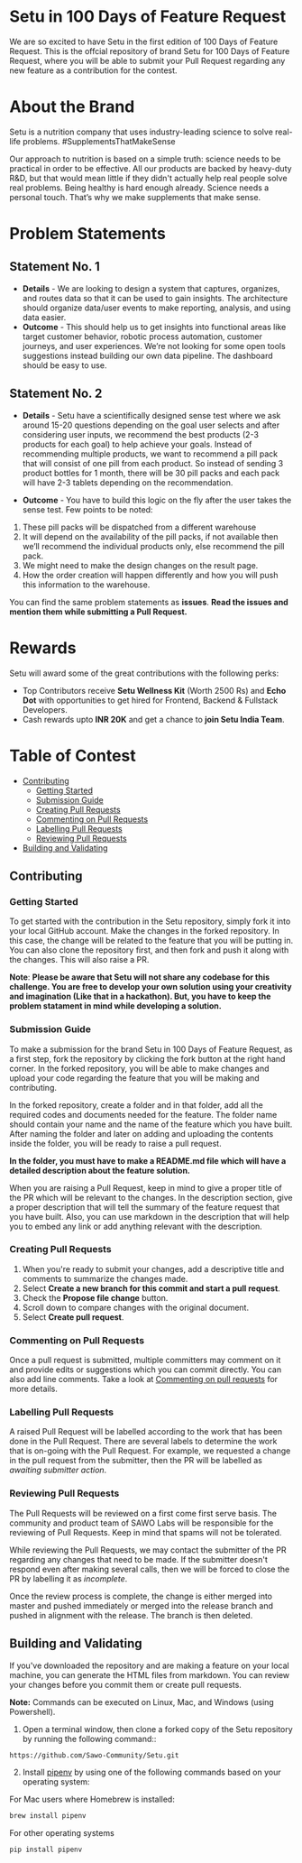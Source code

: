 # Setu in 100 Days of Feature Request

We are so excited to have Setu in the first edition of 100 Days of Feature Request. This is the offcial repository of brand Setu for 100 Days of Feature Request, where you will be able to submit your Pull Request regarding any new feature as a contribution for the contest.

# About the Brand

Setu is a nutrition company that uses industry-leading science to solve real-life problems. #SupplementsThatMakeSense 

Our approach to nutrition is based on a simple truth: science needs to be practical in order to be effective. All our products are backed by heavy-duty R&D, but that would mean little if they didn't actually help real people solve real problems. Being healthy is hard enough already. Science needs a personal touch. That’s why we make supplements that make sense.

# Problem Statements

## Statement No. 1

- **Details** - We are looking to design a system that captures, organizes, and routes data so that it can be used to gain insights. The architecture should organize data/user events to make reporting, analysis, and using data easier.
- **Outcome** - This should help us to get insights into functional areas like target customer behavior, robotic process automation, customer journeys, and user experiences. We’re not looking for some open tools suggestions instead building our own data pipeline. The dashboard should be easy to use.

## Statement No. 2

- **Details** - Setu have a scientifically designed sense test where we ask around 15-20 questions depending on the goal user selects and after considering user inputs, we recommend the best products (2-3 products for each goal) to help achieve your goals. Instead of recommending multiple products, we want to recommend a pill pack that will consist of one pill from each product. So instead of sending 3 product bottles for 1 month,  there will be 30 pill packs and each pack will have 2-3 tablets depending on the recommendation.

- **Outcome** - You have to build this logic on the fly after the user takes the sense test. Few points to be noted:

1. These pill packs will be dispatched from a different warehouse
2. It will depend on the availability of the pill packs, if not available then we’ll recommend the individual products only, else recommend the pill pack.
3. We might need to make the design changes on the result page.
4. How the order creation will happen differently and how you will push this information to the warehouse.

You can find the same problem statements as **issues**. <b>Read the issues and mention them while submitting a Pull Request.</b>

# Rewards

Setu will award some of the great contributions with the following perks:

- Top Contributors receive **Setu Wellness Kit** (Worth 2500 Rs) and **Echo Dot** with opportunities to get hired for Frontend, Backend & Fullstack Developers.
- Cash rewards upto **INR 20K** and get a chance to **join Setu India Team**.

# Table of Contest

* [Contributing](#contributing)
     * [Getting Started](#getting-started)
     * [Submission Guide](#submission-guide)
     * [Creating Pull Requests](#creating-pull-requests)
     * [Commenting on Pull Requests](#commenting-on-pull-requests)
     * [Labelling Pull Requests](#labelling-pull-requests)
     * [Reviewing Pull Requests](#reviewing-pull-requests)
* [Building and Validating](#building-and-validating)

## Contributing

### Getting Started

To get started with the contribution in the Setu repository, simply fork it into your local GitHub account. Make the changes in the forked repository. In this case, the change will be related to the feature that you will be putting in. You can also clone the repository first, and then fork and push it along with the changes. This will also raise a PR.

**Note**: <b>Please be aware that Setu will not share any codebase for this challenge. You are free to develop your own solution using your creativity and imagination (Like that in a hackathon). But, you have to keep the problem statament in mind while developing a solution.</b>

### Submission Guide

To make a submission for the brand Setu in 100 Days of Feature Request, as a first step, fork the repository by clicking the fork button at the right hand corner. In the forked repository, you will be able to make changes and upload your code regarding the feature that you will be making and contributing. 

In the forked repository, create a folder and in that folder, add all the required codes and documents needed for the feature. The folder name should contain your name and the name of the feature which you have built. After naming the folder and later on adding and uploading the contents inside the folder, you will be ready to raise a pull request.

**In the folder, you must have to make a README.md file which will have a detailed description about the feature solution.**

When you are raising a Pull Request, keep in mind to give a proper title of the PR which will be relevant to the changes. In the description section, give a proper description that will tell the summary of the feature request that you have built. Also, you can use markdown in the description that will help you to embed any link or add anything relevant with the description.

### Creating Pull Requests

1. When you're ready to submit your changes, add a descriptive title and comments to summarize the changes made.
2. Select **Create a new branch for this commit and start a pull request**.
3. Check the **Propose file change** button.
4. Scroll down to compare changes with the original document.
5. Select **Create pull request**. 

### Commenting on Pull Requests

Once a pull request is submitted, multiple committers may comment on it and provide edits or suggestions which you can commit directly. You can also add line comments. Take a look at [Commenting on pull requests](https://help.github.com/en/github/collaborating-with-issues-and-pull-requests/commenting-on-a-pull-request) for more details.

### Labelling Pull Requests

A raised Pull Request will be labelled according to the work that has been done in the Pull Request. There are several labels to determine the work that is on-going with the Pull Request. For example, we requested a change in the pull request from the submitter, then the PR will be labelled as *awaiting submitter action*. 

### Reviewing Pull Requests

The Pull Requests will be reviewed on a first come first serve basis. The community and product team of SAWO Labs will be responsible for the reviewing of Pull Requests. Keep in mind that spams will not be tolerated. 

While reviewing the Pull Requests, we may contact the submitter of the PR regarding any changes that need to be made. If the submitter doesn't respond even after making several calls, then we will be forced to close the PR by labelling it as *incomplete*.

Once the review process is complete, the change is either merged into master and pushed immediately or merged into the release branch and pushed in alignment with the release. The branch is then deleted.

## Building and Validating

If you've downloaded the repository and are making a feature on your local machine, you can generate the HTML files from markdown. You can review your changes before you commit them or create pull requests.

**Note:** Commands can be executed on Linux, Mac, and Windows (using Powershell).

1. Open a terminal window, then clone a forked copy of the Setu repository by running the following command::
```sh
https://github.com/Sawo-Community/Setu.git
```
2. Install [pipenv](https://docs.pipenv.org/) by using one of the following commands based on your operating system:

For Mac users where Homebrew is installed:
```sh
brew install pipenv  
```
For other operating systems
```python
pip install pipenv 
```

